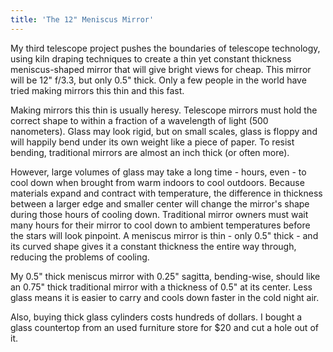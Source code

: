 ```yaml
---
title: 'The 12" Meniscus Mirror'
---
```


My third telescope project pushes the boundaries of telescope technology, using kiln draping techniques to create a thin yet constant thickness meniscus-shaped mirror that will give bright views for cheap. This mirror will be 12" f/3.3, but only 0.5" thick. Only a few people in the world have tried making mirrors this thin and this fast.

Making mirrors this thin is usually heresy. Telescope mirrors must hold the correct shape to within a fraction of a wavelength of light (500 nanometers). Glass may look rigid, but on small scales, glass is floppy and will happily bend under its own weight like a piece of paper. To resist bending, traditional mirrors are almost an inch thick (or often more).

However, large volumes of glass may take a long time - hours, even - to cool down when brought from warm indoors to cool outdoors. Because materials expand and contract with temperature, the difference in thickness between a larger edge and smaller center will change the mirror's shape during those hours of cooling down. Traditional mirror owners must wait many hours for their mirror to cool down to ambient temperatures before the stars will look pinpoint. A meniscus mirror is thin - only 0.5" thick - and its curved shape gives it a constant thickness the entire way through, reducing the problems of cooling.

My 0.5" thick meniscus mirror with 0.25" sagitta, bending-wise, should like an 0.75" thick traditional mirror with a thickness of 0.5" at its center. Less glass means it is easier to carry and cools down faster in the cold night air.

Also, buying thick glass cylinders costs hundreds of dollars. I bought a glass countertop from an used furniture store for $20 and cut a hole out of it.

